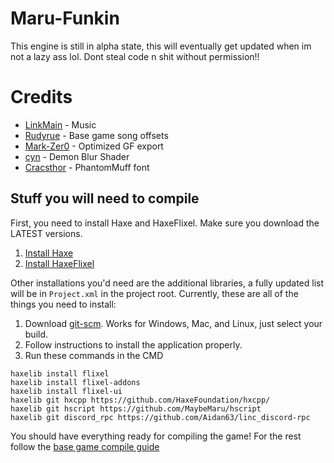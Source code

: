 # Maru-Funkin

This engine is still in alpha state, this will eventually get updated when im not a lazy ass lol. Dont steal code n shit without permission!!

# Credits
* [LinkMain](https://www.youtube.com/@uppybuppy) - Music
* [Rudyrue](https://www.youtube.com/@rudyrue3694) - Base game song offsets
* [Mark-Zer0](https://twitter.com/MarkimusZer0) - Optimized GF export
* [cyn](https://twitter.com/cyn0x8) - Demon Blur Shader
* [Cracsthor](https://gamebanana.com/members/1844732) - PhantomMuff font

## Stuff you will need to compile

First, you need to install Haxe and HaxeFlixel. Make sure you download the LATEST versions.

1. [Install Haxe](https://haxe.org/download/)
2. [Install HaxeFlixel](https://haxeflixel.com/documentation/install-haxeflixel/)

Other installations you'd need are the additional libraries, a fully updated list will be in `Project.xml` in the project root. Currently, these are all of the things you need to install:

1. Download [git-scm](https://git-scm.com/downloads). Works for Windows, Mac, and Linux, just select your build.
2. Follow instructions to install the application properly.
3. Run these commands in the CMD

```
haxelib install flixel
haxelib install flixel-addons
haxelib install flixel-ui
haxelib git hxcpp https://github.com/HaxeFoundation/hxcpp/
haxelib git hscript https://github.com/MaybeMaru/hscript
haxelib git discord_rpc https://github.com/Aidan63/linc_discord-rpc
```
You should have everything ready for compiling the game!
For the rest follow the [base game compile guide](https://github.com/FunkinCrew/Funkin#compiling-game)

